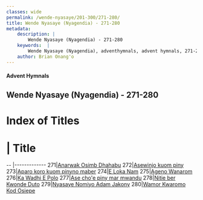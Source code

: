 ```yaml
---
classes: wide
permalink: /wende-nyasaye/201-300/271-280/
title: Wende Nyasaye (Nyagendia) - 271-280
metadata:
    description: |
        Wende Nyasaye (Nyagendia) - 271-280
    keywords:  |
        Wende Nyasaye (Nyagendia), adventhymnals, advent hymnals, 271-280
    author: Brian Onang'o
---
```


#### Advent Hymnals
## Wende Nyasaye (Nyagendia) - 271-280

# Index of Titles
# | Title                        
-- |-------------
271|[Anarwak Osimb Dhahabu](/wende-nyasaye/201-300/271-280/Anarwak-Osimb-Dhahabu)
272|[Asewinjo kuom piny](/wende-nyasaye/201-300/271-280/Asewinjo-kuom-piny)
273|[Aparo koro kuom pinyno maber](/wende-nyasaye/201-300/271-280/Aparo-koro-kuom-pinyno-maber)
274|[E Loka Nam](/wende-nyasaye/201-300/271-280/E-Loka-Nam)
275|[Ageno Wanarom](/wende-nyasaye/201-300/271-280/Ageno-Wanarom)
276|[Ka Wadhi E Polo](/wende-nyasaye/201-300/271-280/Ka-Wadhi-E-Polo)
277|[Ase cho'e piny mar mwandu](/wende-nyasaye/201-300/271-280/Ase-cho'e-piny-mar-mwandu)
278|[Nitie ber Kwonde Duto](/wende-nyasaye/201-300/271-280/Nitie-ber-Kwonde-Duto)
279|[Nyasaye Nomiyo Adam Jakony](/wende-nyasaye/201-300/271-280/Nyasaye-Nomiyo-Adam-Jakony)
280|[Wamor Kwaromo Kod Osiepe](/wende-nyasaye/201-300/271-280/Wamor-Kwaromo-Kod-Osiepe)